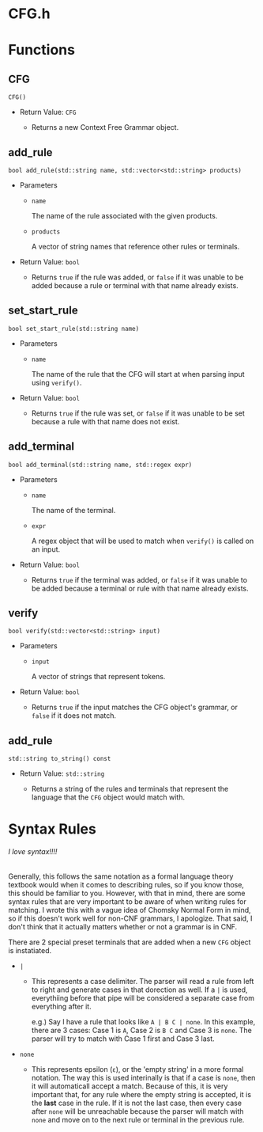 # CFG.h

# Functions

## CFG
`CFG()`

- Return Value: `CFG`
    
  - Returns a new Context Free Grammar object.



## add_rule
`bool add_rule(std::string name, std::vector<std::string> products)`

- Parameters

  - `name`
   
    The name of the rule associated with the given products.

  - `products`
   
    A vector of string names that reference other rules or terminals.

- Return Value: `bool`
    
  - Returns `true` if the rule was added, or `false` if it was unable to be added because a rule or terminal with that name already exists.



## set_start_rule
`bool set_start_rule(std::string name)`

- Parameters

  - `name`
   
    The name of the rule that the CFG will start at when parsing input using `verify()`.

- Return Value: `bool`
    
  - Returns `true` if the rule was set, or `false` if it was unable to be set because a rule with that name does not exist.



## add_terminal
`bool add_terminal(std::string name, std::regex expr)`

- Parameters

  - `name`
   
    The name of the terminal.

  - `expr`
   
    A regex object that will be used to match when `verify()` is called on an input.

- Return Value: `bool`
    
  - Returns `true` if the terminal was added, or `false` if it was unable to be added because a terminal or rule with that name already exists.



## verify
`bool verify(std::vector<std::string> input)`

- Parameters

  - `input`
   
    A vector of strings that represent tokens.

- Return Value: `bool`
    
  - Returns `true` if the input matches the CFG object's grammar, or `false` if it does not match.



## add_rule
`std::string to_string() const`

- Return Value: `std::string`
    
  - Returns a string of the rules and terminals that represent the language that the `CFG` object would match with.




# Syntax Rules

###### I love syntax!!!!

Generally, this follows the same notation as a formal language theory textbook would when it comes to describing rules, so if you know those, this should be familiar to you. However, with that in mind, there are some syntax rules that are very important to be aware of when writing rules for matching. I wrote this with a vague idea of Chomsky Normal Form in mind, so if this doesn't work well for non-CNF grammars, I apologize. That said, I don't think that it actually matters whether or not a grammar is in CNF.

There are 2 special preset terminals that are added when a new `CFG` object is instatiated.

- `|`

  - This represents a case delimiter. The parser will read a rule from left to right and generate cases in that dorection as well. If a `|` is used, everythiing before that pipe will be considered a separate case from everything after it.

    e.g.) Say I have a rule that looks like `A | B C | none`. In this example, there are 3 cases: Case 1 is `A`, Case 2 is `B C` and Case 3 is `none`. The parser will try to match with Case 1 first and Case 3 last.

- `none`

  - This represents epsilon (`ε`), or the 'empty string' in a more formal notation. The way this is used interinally is that if a case is `none`, then it will automaticall accept a match. Because of this, it is very important that, for any rule where the empty string is accepted, it is the **last** case in the rule. If it is not the last case, then every case after `none` will be unreachable because the parser will match with `none` and move on to the next rule or terminal in the previous rule.